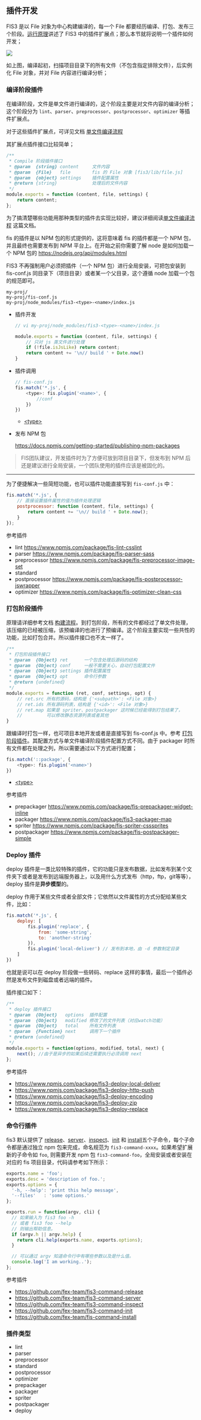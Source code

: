 ## 插件开发

<!-- @WARNING 此页面也会被 jsdoc 所用，所以一些图片链接无法经过相对路径定位，请加图时注意 -->
FIS3 是以 File 对象为中心构建编译的，每一个 File 都要经历编译、打包、发布三个阶段。[运行原理](http://fis.baidu.com/fis3/docs/build.html)讲述了 FIS3 中的插件扩展点；那么本节就将说明一个插件如何开发；

![](https://raw.githubusercontent.com/fex-team/fis3/master/doc/docs/api/img/fis-compile-flow.png)

如上图，编译起初，扫描项目目录下的所有文件（不包含指定排除文件），后实例化 File 对象，并对 File 内容进行编译分析；

### 编译阶段插件

在编译阶段，文件是单文件进行编译的，这个阶段主要是对文件内容的编译分析；这个阶段分为 `lint`、`parser`、`preprocessor`、`postprocessor`、`optimizer` 等插件扩展点。

对于这些插件扩展点，可详见文档 [单文件编译流程](/fis3/docs/build.html#%E5%8D%95%E6%96%87%E4%BB%B6%E7%BC%96%E8%AF%91%E6%B5%81%E7%A8%8B)

其扩展点插件接口比较简单；

```js
/**
 * Compile 阶段插件接口
 * @param  {string} content     文件内容
 * @param  {File}   file        fis 的 File 对象 [fis3/lib/file.js]
 * @param  {object} settings    插件配置属性
 * @return {string}             处理后的文件内容
 */
module.exports = function (content, file, settings) {
    return content;
};
```

为了搞清楚哪些功能用那种类型的插件去实现比较好，建议详细阅读[单文件编译流程](/fis3/docs/build.html#%E5%8D%95%E6%96%87%E4%BB%B6%E7%BC%96%E8%AF%91%E6%B5%81%E7%A8%8B) 这篇文档。

fis 的插件是以 NPM 包的形式提供的，这将意味着 fis 的插件都是一个 NPM 包，并且最终也需要发布到 NPM 平台上。在开始之前你需要了解 node 是如何加载一个 NPM 包的 https://nodejs.org/api/modules.html

FIS3 不再强制用户必须把插件（一个 NPM 包）进行全局安装，可把包安装到 fis-conf.js 同目录下（项目目录）或者某一个父目录，这个遵循 node 加载一个包的规范即可。

```
my-proj/
my-proj/fis-conf.js
my-proj/node_modules/fis3-<type>-<name>/index.js
```

- 插件开发

    ```js
    // vi my-proj/node_modules/fis3-<type>-<name>/index.js

    module.exports = function (content, file, settings) {
        // 只对 js 类文件进行处理
        if (!file.isJsLike) return content;
        return content += '\n// build ' + Date.now()
    }
    ```

- 插件调用

    ```js
    // fis-conf.js
    fis.match('*.js', {
        <type>: fis.plugin('<name>', {
            //conf
        })
    })
    ```

    - [&lt;type&gt;](#插件类型)

- 发布 NPM 包

    https://docs.npmjs.com/getting-started/publishing-npm-packages

> FIS团队建议，开发插件时为了方便可放到项目目录下，但发布到 NPM 后还是建议进行全局安装，一个团队使用的插件应该是被固化的。

----

为了便捷解决一些简短功能，也可以插件功能直接写到 `fis-conf.js` 中：

```js
fis.match('*.js', {
    // 直接设置插件属性的值为插件处理逻辑
    postprocessor: function (content, file, settings) {
        return content += '\n// build ' + Date.now();
    }
});
```

参考插件
- lint https://www.npmjs.com/package/fis-lint-csslint
- parser https://www.npmjs.com/package/fis-parser-sass
- preprocessor https://www.npmjs.com/package/fis-preprocessor-image-set
- standard
- postprocessor https://www.npmjs.com/package/fis-postprocessor-jswrapper
- optimizer https://www.npmjs.com/package/fis-optimizer-clean-css

### 打包阶段插件

原理请详细参考文档 [构建流程](/fis3/docs/build.html#%E6%9E%84%E5%BB%BA%E6%B5%81%E7%A8%8B)。到打包阶段，所有的文件都经过了单文件处理，该压缩的已经被压缩，该预编译的也进行了预编译。这个阶段主要实现一些共性的功能，比如打包合并。所以插件接口也不太一样了。

```js
/**
 * 打包阶段插件接口
 * @param  {Object} ret      一个包含处理后源码的结构
 * @param  {Object} conf     一般不需要关心，自动打包配置文件
 * @param  {Object} settings 插件配置属性
 * @param  {Object} opt      命令行参数
 * @return {undefined}
 */
module.exports = function (ret, conf, settings, opt) {
    // ret.src 所有的源码，结构是 {'<subpath>': <File 对象>}
    // ret.ids 所有源码列表，结构是 {'<id>': <File 对象>}
    // ret.map 如果是 spriter、postpackager 这时候已经能得到打包结果了，
    //         可以修改静态资源列表或者其他
}
```

跟编译时打包一样，也可项目本地开发或者是直接写到 fis-conf.js 中。参考 [打包阶段插件](/fis3/docs/api/config-api.html#打包阶段插件)。其配置方式与单文件编译阶段插件配置方式不同。由于 packager 时所有文件都在处理之列，所以需要通过以下方式进行配置；

```js
fis.match('::package', {
    <type>: fis.plugin('<name>')
})
```

- [&lt;type&gt;](#插件类型)

参考插件

- prepackager https://www.npmjs.com/package/fis-prepackager-widget-inline
- packager https://www.npmjs.com/package/fis3-packager-map
- spriter https://www.npmjs.com/package/fis-spriter-csssprites
- postpackager https://www.npmjs.com/package/fis-postpackager-simple

### Deploy 插件

deploy 插件是一类比较特殊的插件，它的功能只是发布数据，比如发布到某个文件夹下或者是发布到远端服务器上，以及用什么方式发布（http，ftp，git等等），deploy 插件是**异步模型**的。

deploy 作用于某些文件或者全部文件；它依然以文件属性的方式分配给某些文件，比如：

```js
fis.match('*.js', {
    deploy: [
        fis.plugin('replace', {
            from: 'some-string',
            to: 'another-string'
        }),
        fis.plugin('local-deliver') // 发布到本地，由 -d 参数制定目录
    ]
})
```

也就是说可以在 deploy 阶段做一些转码、replace 这样的事情，最后一个插件必然是发布文件到磁盘或者远端的插件。

插件接口如下：

```js
/**
 * deploy 插件接口
 * @param  {Object}   options  插件配置
 * @param  {Object}   modified 修改了的文件列表（对应watch功能）
 * @param  {Object}   total    所有文件列表
 * @param  {Function} next     调用下一个插件
 * @return {undefined}
 */
module.exports = function(options, modified, total, next) {
    next(); //由于是异步的如果后续还需要执行必须调用 next
};
```


参考插件

- https://www.npmjs.com/package/fis3-deploy-local-deliver
- https://www.npmjs.com/package/fis3-deploy-http-push
- https://www.npmjs.com/package/fis3-deploy-encoding
- https://www.npmjs.com/package/fis3-deploy-zip
- https://www.npmjs.com/package/fis3-deploy-replace

### 命令行插件

fis3 默认提供了 [release](https://github.com/fex-team/fis3-command-release)、[server](https://github.com/fex-team/fis3-command-server)、[inspect](https://github.com/fex-team/fis3-command-inspect)、[init](https://github.com/fex-team/fis3-command-init) 和 [install](https://github.com/fex-team/fis-command-install)五个子命令，每个子命令都是通过独立 npm 包来完成，命名规范为 `fis3-command-xxxx`。如果希望扩展新的子命令如 `foo`, 则需要开发 npm 包 `fis3-command-foo`，全局安装或者安装在对应的 fis 项目目录，代码请参考如下所示：

```js
exports.name = 'foo';
exports.desc = 'description of foo.';
exports.options = {
  '-h, --help': 'print this help message',
  '--files'   : 'some options.'
};

exports.run = function(argv, cli) {
  // 如果输入为 fis3 foo -h
  // 或者 fis3 foo --help
  // 则输出帮助信息。
  if (argv.h || argv.help) {
    return cli.help(exports.name, exports.options);
  }

  // 可以通过 argv 知道命令行中有哪些参数以及是什么值。
  console.log('I am working..');
};

```

参考插件

- https://github.com/fex-team/fis3-command-release
- https://github.com/fex-team/fis3-command-server
- https://github.com/fex-team/fis3-command-inspect
- https://github.com/fex-team/fis3-command-init
- https://github.com/fex-team/fis-command-install

### 插件类型

- lint
- parser
- preprocessor
- standard
- postprocessor
- optimizer
- prepackager
- packager
- spriter
- postpackager
- deploy

[运行原理]: ../build.md
[单文件编译流程]: ../build.md#单文件编译流程
[构建流程]: ../build.md#构建流程
